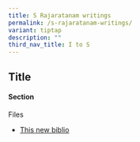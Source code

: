 ```yaml
---
title: S Rajaratanam writings
permalink: /s-rajaratanam-writings/
variant: tiptap
description: ""
third_nav_title: I to S
---
```

<h2>Title</h2>
<h4>Section</h4>
<p></p>
<p>Files</p>
<ul data-tight="true" class="tight">
<li>
<p><a href="/files/cpm-biblio/10 Dissertations - Print.pdf" rel="noopener noreferrer nofollow" target="_blank">This new biblio</a>
</p>
</li>
</ul>
<p></p>